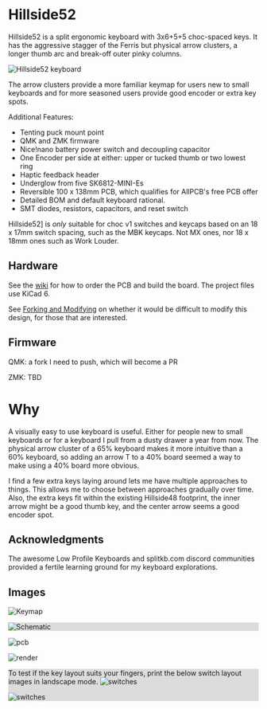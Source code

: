 # Hillside52

Hillside52 is a split ergonomic keyboard with 3x6+5+5 choc-spaced keys.
It has the aggressive stagger of the Ferris but
  physical arrow clusters, a longer thumb arc
  and break-off outer pinky columns.

![Hillside52 keyboard](doc/image/hill52_photo_pair.png "Both halves")

The arrow clusters provide a more familiar keymap for users new to small keyboards and for more seasoned users provide good encoder or extra key spots.

Additional Features:
- Tenting puck mount point
- QMK and ZMK firmware
- Nice!nano battery power switch and decoupling capacitor
- One Encoder per side at either: upper or tucked thumb or two lowest ring
- Haptic feedback header
- Underglow from five SK6812-MINI-Es
- Reversible 100 x 138mm PCB, which qualifies for AllPCB's free PCB offer
- Detailed BOM and default keyboard rational.
- SMT diodes, resistors, capacitors, and reset switch

Hillside52] is _only_ suitable for choc v1 switches and keycaps based on an 18 x 17mm switch spacing, such as the MBK keycaps. Not MX ones, nor 18 x 18mm ones such as Work Louder.

## Hardware

See the [wiki](https://github.com/mmccoyd/hillside/wiki)
  for how to order the PCB and build the board.
The project files use KiCad 6.

See [Forking and Modifying](https://github.com/mmccoyd/hillside/wiki/Forking%20and%20Modifying)
  on whether it would be difficult to modify this design, for those that are interested.

## Firmware

QMK: a fork I need to push, which will become a PR

<!---

[Hillside58 fork](https://github.com/mmccoyd/qmk_firmware)
to be pushed and added as PR to QMK.
-->

ZMK: TBD

# Why

A visually easy to use keyboard is useful. Either for people new to small keyboards or for a keyboard I pull from a dusty drawer a year from now. The physical arrow cluster of a 65% keyboard makes it more intuitive than a 60% keyboard, so adding an arrow T to a 40% board seemed a way to make using a 40% board more obvious.

I find a few extra keys laying around lets me have multiple approaches to things. This allows me to choose between approaches gradually over time.
Also, the extra keys fit within the existing Hillside48 footprint, the inner arrow might be a good thumb key, and the center arrow seems a good encoder spot.

## Acknowledgments

The awesome Low Profile Keyboards and splitkb.com discord communities provided a fertile learning ground for my keyboard explorations.

## Images

![Keymap](doc/image/hill56_keymap.png "PCB")

<div style="background-color:#DCDCDC;">

![Schematic](doc/image/hill56_schematic.svg "Schematic")
</div>

![pcb](doc/image/hill56_pcb.png "PCB")

![render](doc/image/hill56_pcb_render.png "Front Render")

<div style="background-color:#DCDCDC;">

To test if the key layout suits your fingers,
 print the below switch layout images in landscape mode.
![switches](doc/image/hill56_switches_left.svg "Switch Layout Left")

![switches](doc/image/hill56_switches_right.svg "Switch Layout Right")
</div>
